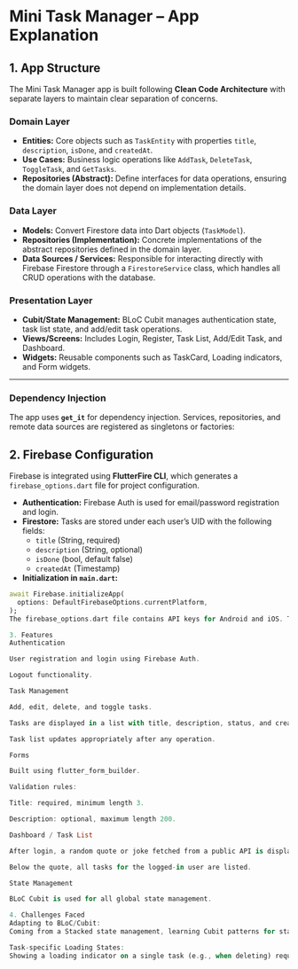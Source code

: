 # Mini Task Manager – App Explanation

## 1. App Structure

The Mini Task Manager app is built following **Clean Code Architecture** with separate layers to maintain clear separation of concerns.

### Domain Layer
- **Entities:** Core objects such as `TaskEntity` with properties `title`, `description`, `isDone`, and `createdAt`.  
- **Use Cases:** Business logic operations like `AddTask`, `DeleteTask`, `ToggleTask`, and `GetTasks`.  
- **Repositories (Abstract):** Define interfaces for data operations, ensuring the domain layer does not depend on implementation details.  

### Data Layer
- **Models:** Convert Firestore data into Dart objects (`TaskModel`).  
- **Repositories (Implementation):** Concrete implementations of the abstract repositories defined in the domain layer.  
- **Data Sources / Services:** Responsible for interacting directly with Firebase Firestore through a `FirestoreService` class, which handles all CRUD operations with the database.  

### Presentation Layer
- **Cubit/State Management:** BLoC Cubit manages authentication state, task list state, and add/edit task operations.  
- **Views/Screens:** Includes Login, Register, Task List, Add/Edit Task, and Dashboard.  
- **Widgets:** Reusable components such as TaskCard, Loading indicators, and Form widgets.  

---

### Dependency Injection
The app uses **`get_it`** for dependency injection. Services, repositories, and remote data sources are registered as singletons or factories:


## 2. Firebase Configuration

Firebase is integrated using **FlutterFire CLI**, which generates a `firebase_options.dart` file for project configuration.

- **Authentication:** Firebase Auth is used for email/password registration and login.  
- **Firestore:** Tasks are stored under each user’s UID with the following fields:
  - `title` (String, required)  
  - `description` (String, optional)  
  - `isDone` (bool, default false)  
  - `createdAt` (Timestamp)  
- **Initialization in `main.dart`:**
```dart
await Firebase.initializeApp(
  options: DefaultFirebaseOptions.currentPlatform,
);
The firebase_options.dart file contains API keys for Android and iOS. These keys are safe to commit to version control.

3. Features
Authentication

User registration and login using Firebase Auth.

Logout functionality.

Task Management

Add, edit, delete, and toggle tasks.

Tasks are displayed in a list with title, description, status, and creation date.

Task list updates appropriately after any operation.

Forms

Built using flutter_form_builder.

Validation rules:

Title: required, minimum length 3.

Description: optional, maximum length 200.

Dashboard / Task List

After login, a random quote or joke fetched from a public API is displayed at the top of the task list screen.

Below the quote, all tasks for the logged-in user are listed.

State Management

BLoC Cubit is used for all global state management.

4. Challenges Faced
Adapting to BLoC/Cubit:
Coming from a Stacked state management, learning Cubit patterns for state management was an adjustment, especially for coordinating task add, edit, toggle, and delete operations.

Task-specific Loading States:
Showing a loading indicator on a single task (e.g., when deleting) required minor adjustments to the state structure.
